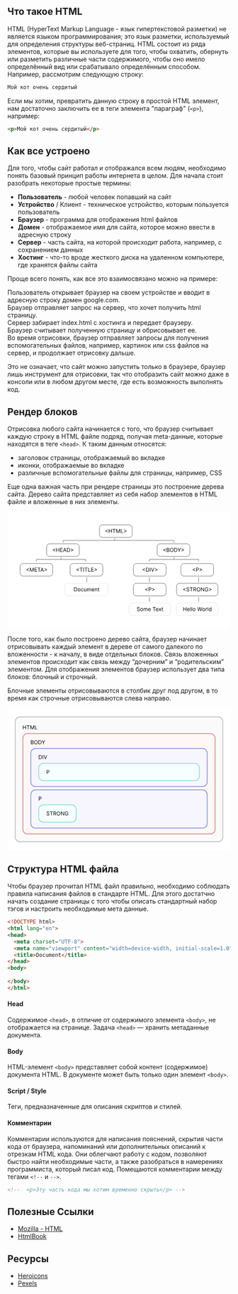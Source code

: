 ## Что такое HTML
HTML (HyperText Markup Language - язык гипертекстовой разметки) не является языком программирования;
это язык разметки, используемый для определения структуры веб-страниц. HTML состоит из ряда элементов,
которые вы используете для того, чтобы охватить, обернуть или разметить различные части содержимого, чтобы оно имело
определённый вид или срабатывало определённым способом. Например, рассмотрим следующую строку:

```html
Мой кот очень сердитый
```

Если мы хотим, превратить данную строку в простой HTML элемент, нам достаточно заключить ее в теги элемента
"параграф"  (`<p>`), например:

```html
<p>Мой кот очень сердитый</p>
```

## Как все устроено
Для того, чтобы сайт работал и отображался всем людям, необходимо понять базовый принцип работы интернета в целом.
Для начала стоит разобрать некоторые простые термины:

- **Пользователь** - любой человек попавший на сайт
- **Устройство** / Клиент - техническое устройство, которым пользуется пользователь
- **Браузер** - программа для отображения html файлов
- **Домен** - отображаемое имя для сайта, которое можно ввести в адресную строку
- **Сервер** - часть сайта, на которой происходит работа, например, с сохранением данных
- **Хостинг** - что-то вроде жесткого диска на удаленном компьютере, где хранятся файлы сайта

Проще всего понять, как все это взаимосвязано можно на примере:

Пользователь открывает браузер на своем устройстве и вводит в адресную строку домен google.com.
<br> Браузер отправляет запрос на сервер, что хочет получить html страницу.
<br> Сервер забирает index.html c хостинга и передает браузеру.
<br> Браузер считывает полученную страницу и обрисовывает ее.
<br> Во время отрисовки, браузер отправляет запросы для получения вспомогательных файлов, например, картинок или css файлов на сервер, и продолжает отрисовку дальше.

Это не означает, что сайт можно запустить только в браузере, браузер лишь инструмент для отрисовки,
так что отобразить сайт можно даже в консоли или в любом другом месте, где есть возможность выполнять код.

## Рендер блоков
Отрисовка любого сайта начинается с того, что браузер считывает каждую строку в HTML файле подряд, получая meta-данные,
которые находятся в теге `<head>`. К таким данным относятся:
- заголовок страницы, отображаемый во вкладке
- иконки, отображаемые во вкладке
- различные вспомогательные файлы для страницы, например, CSS

Еще одна важная часть при рендере страницы это построение дерева сайта. Дерево сайта представляет из себя набор
элементов в HTML файле и вложенные в них элементы.

<svg viewBox="0 0 874 457" fill="none" xmlns="http://www.w3.org/2000/svg">
  <rect width="874" height="457" fill="white"/>
  <path d="M383.518 76.1989V75.0057L393.123 70.1136V72.0227L385.756 75.5724L385.815 75.4531V75.7514L385.756 75.6321L393.123 79.1818V81.0909L383.518 76.1989ZM397.093 83V67.7273H398.942V74.5284H407.085V67.7273H408.935V83H407.085V76.169H398.942V83H397.093ZM411.802 69.3679V67.7273H423.257V69.3679H418.454V83H416.605V69.3679H411.802ZM426.111 67.7273H428.319L433.509 80.4048H433.688L438.878 67.7273H441.086V83H439.355V71.3963H439.206L434.434 83H432.763L427.99 71.3963H427.841V83H426.111V67.7273ZM444.794 83V67.7273H446.643V81.3594H453.743V83H444.794ZM466.48 76.1989L456.875 81.0909V79.1818L464.243 75.6321L464.183 75.7514V75.4531L464.243 75.5724L456.875 72.0227V70.1136L466.48 75.0057V76.1989Z" fill="black"/>
  <rect x="360.5" y="51.5" width="128" height="49" rx="11.5" stroke="black"/>
  <path d="M177.585 150.199V149.006L187.19 144.114V146.023L179.822 149.572L179.882 149.453V149.751L179.822 149.632L187.19 153.182V155.091L177.585 150.199ZM191.159 157V141.727H193.008V148.528H201.152V141.727H203.001V157H201.152V150.169H193.008V157H191.159ZM206.704 157V141.727H215.921V143.368H208.553V148.528H215.444V150.169H208.553V155.359H216.041V157H206.704ZM219.881 157H217.942L223.55 141.727H225.459L231.067 157H229.128L224.564 144.143H224.445L219.881 157ZM220.597 151.034H228.412V152.675H220.597V151.034ZM238.159 157H233.446V141.727H238.368C239.85 141.727 241.117 142.033 242.171 142.645C243.225 143.251 244.033 144.124 244.595 145.262C245.157 146.396 245.438 147.753 245.438 149.334C245.438 150.925 245.154 152.294 244.587 153.443C244.021 154.586 243.195 155.466 242.112 156.083C241.028 156.694 239.71 157 238.159 157ZM235.296 155.359H238.04C239.303 155.359 240.349 155.116 241.179 154.629C242.01 154.141 242.629 153.448 243.036 152.548C243.444 151.648 243.648 150.577 243.648 149.334C243.648 148.101 243.446 147.039 243.044 146.15C242.641 145.255 242.04 144.569 241.239 144.091C240.439 143.609 239.442 143.368 238.249 143.368H235.296V155.359ZM258.413 150.199L248.808 155.091V153.182L256.176 149.632L256.117 149.751V149.453L256.176 149.572L248.808 146.023V144.114L258.413 149.006V150.199Z" fill="black"/>
  <rect x="153.5" y="125.5" width="128" height="49" rx="11.5" stroke="black"/>
  <path d="M610.277 150.199V149.006L619.882 144.114V146.023L612.514 149.572L612.574 149.453V149.751L612.514 149.632L619.882 153.182V155.091L610.277 150.199ZM623.851 157V141.727H629.191C630.255 141.727 631.132 141.911 631.823 142.279C632.514 142.642 633.029 143.132 633.367 143.748C633.705 144.36 633.874 145.038 633.874 145.784C633.874 146.44 633.757 146.982 633.524 147.41C633.295 147.837 632.992 148.175 632.614 148.424C632.241 148.673 631.836 148.857 631.398 148.976V149.125C631.866 149.155 632.335 149.319 632.808 149.617C633.28 149.915 633.675 150.343 633.993 150.9C634.312 151.457 634.471 152.138 634.471 152.943C634.471 153.709 634.297 154.397 633.949 155.009C633.601 155.62 633.051 156.105 632.301 156.463C631.55 156.821 630.573 157 629.37 157H623.851ZM625.701 155.359H629.37C630.578 155.359 631.436 155.126 631.943 154.658C632.455 154.186 632.711 153.614 632.711 152.943C632.711 152.426 632.579 151.949 632.316 151.511C632.052 151.069 631.677 150.716 631.189 150.452C630.702 150.184 630.126 150.05 629.459 150.05H625.701V155.359ZM625.701 148.439H629.131C629.688 148.439 630.19 148.33 630.638 148.111C631.09 147.892 631.448 147.584 631.711 147.186C631.98 146.788 632.114 146.321 632.114 145.784C632.114 145.113 631.881 144.544 631.413 144.076C630.946 143.604 630.205 143.368 629.191 143.368H625.701V148.439ZM650.396 149.364C650.396 150.974 650.105 152.366 649.523 153.54C648.942 154.713 648.144 155.618 647.13 156.254C646.115 156.891 644.957 157.209 643.654 157.209C642.352 157.209 641.194 156.891 640.179 156.254C639.165 155.618 638.367 154.713 637.786 153.54C637.204 152.366 636.913 150.974 636.913 149.364C636.913 147.753 637.204 146.361 637.786 145.188C638.367 144.014 639.165 143.109 640.179 142.473C641.194 141.837 642.352 141.518 643.654 141.518C644.957 141.518 646.115 141.837 647.13 142.473C648.144 143.109 648.942 144.014 649.523 145.188C650.105 146.361 650.396 147.753 650.396 149.364ZM648.606 149.364C648.606 148.041 648.385 146.925 647.942 146.015C647.505 145.105 646.911 144.417 646.16 143.95C645.414 143.482 644.579 143.249 643.654 143.249C642.73 143.249 641.892 143.482 641.141 143.95C640.396 144.417 639.801 145.105 639.359 146.015C638.922 146.925 638.703 148.041 638.703 149.364C638.703 150.686 638.922 151.802 639.359 152.712C639.801 153.622 640.396 154.31 641.141 154.778C641.892 155.245 642.73 155.479 643.654 155.479C644.579 155.479 645.414 155.245 646.16 154.778C646.911 154.31 647.505 153.622 647.942 152.712C648.385 151.802 648.606 150.686 648.606 149.364ZM658.219 157H653.506V141.727H658.428C659.909 141.727 661.177 142.033 662.231 142.645C663.285 143.251 664.093 144.124 664.654 145.262C665.216 146.396 665.497 147.753 665.497 149.334C665.497 150.925 665.214 152.294 664.647 153.443C664.08 154.586 663.255 155.466 662.171 156.083C661.087 156.694 659.77 157 658.219 157ZM655.355 155.359H658.099C659.362 155.359 660.409 155.116 661.239 154.629C662.069 154.141 662.688 153.448 663.096 152.548C663.504 151.648 663.707 150.577 663.707 149.334C663.707 148.101 663.506 147.039 663.103 146.15C662.701 145.255 662.099 144.569 661.299 144.091C660.498 143.609 659.501 143.368 658.308 143.368H655.355V155.359ZM666.569 141.727H668.687L672.923 148.857H673.102L677.338 141.727H679.456L673.937 150.706V157H672.088V150.706L666.569 141.727ZM691.721 150.199L682.116 155.091V153.182L689.484 149.632L689.424 149.751V149.453L689.484 149.572L682.116 146.023V144.114L691.721 149.006V150.199Z" fill="black"/>
  <rect x="586.5" y="125.5" width="128" height="49" rx="11.5" stroke="black"/>
  <path d="M529.354 227.199V226.006L538.959 221.114V223.023L531.591 226.572L531.651 226.453V226.751L531.591 226.632L538.959 230.182V232.091L529.354 227.199ZM547.641 234H542.928V218.727H547.85C549.331 218.727 550.599 219.033 551.653 219.645C552.707 220.251 553.515 221.124 554.077 222.262C554.639 223.396 554.92 224.753 554.92 226.334C554.92 227.925 554.636 229.294 554.069 230.443C553.503 231.586 552.677 232.466 551.594 233.083C550.51 233.694 549.192 234 547.641 234ZM544.777 232.359H547.522C548.785 232.359 549.831 232.116 550.661 231.629C551.492 231.141 552.111 230.448 552.518 229.548C552.926 228.648 553.13 227.577 553.13 226.334C553.13 225.101 552.928 224.039 552.526 223.15C552.123 222.255 551.521 221.569 550.721 221.091C549.921 220.609 548.924 220.368 547.731 220.368H544.777V232.359ZM559.871 218.727V234H558.022V218.727H559.871ZM564.206 218.727L568.74 231.584H568.919L573.453 218.727H575.392L569.784 234H567.875L562.267 218.727H564.206ZM587.644 227.199L578.039 232.091V230.182L585.407 226.632L585.348 226.751V226.453L585.407 226.572L578.039 223.023V221.114L587.644 226.006V227.199Z" fill="black"/>
  <rect x="493.5" y="202.5" width="128" height="49" rx="11.5" stroke="black"/>
  <path d="M725.61 227.199V226.006L735.215 221.114V223.023L727.847 226.572L727.907 226.453V226.751L727.847 226.632L735.215 230.182V232.091L725.61 227.199ZM739.184 234V218.727H744.345C745.543 218.727 746.522 218.944 747.283 219.376C748.049 219.804 748.616 220.383 748.983 221.114C749.351 221.844 749.535 222.66 749.535 223.56C749.535 224.46 749.351 225.277 748.983 226.013C748.62 226.749 748.059 227.336 747.298 227.773C746.537 228.206 745.563 228.422 744.375 228.422H740.676V226.781H744.315C745.135 226.781 745.794 226.64 746.291 226.356C746.788 226.073 747.149 225.69 747.373 225.208C747.601 224.721 747.716 224.171 747.716 223.56C747.716 222.948 747.601 222.401 747.373 221.919C747.149 221.437 746.786 221.059 746.284 220.786C745.782 220.507 745.116 220.368 744.285 220.368H741.034V234H739.184ZM762.388 227.199L752.783 232.091V230.182L760.151 226.632L760.091 226.751V226.453L760.151 226.572L752.783 223.023V221.114L762.388 226.006V227.199Z" fill="black"/>
  <rect x="679.5" y="202.5" width="128" height="49" rx="11.5" stroke="black"/>
  <path d="M688.419 304.199V303.006L698.024 298.114V300.023L690.656 303.572L690.716 303.453V303.751L690.656 303.632L698.024 307.182V309.091L688.419 304.199ZM710.346 299.545C710.256 298.79 709.893 298.203 709.257 297.786C708.621 297.368 707.84 297.159 706.915 297.159C706.239 297.159 705.648 297.268 705.14 297.487C704.638 297.706 704.246 298.007 703.962 298.39C703.684 298.772 703.545 299.207 703.545 299.695C703.545 300.102 703.642 300.453 703.835 300.746C704.034 301.034 704.288 301.276 704.596 301.469C704.904 301.658 705.227 301.815 705.566 301.939C705.904 302.059 706.214 302.156 706.498 302.23L708.049 302.648C708.447 302.752 708.889 302.896 709.376 303.08C709.868 303.264 710.338 303.515 710.786 303.833C711.238 304.147 711.611 304.549 711.904 305.042C712.198 305.534 712.344 306.138 712.344 306.854C712.344 307.679 712.128 308.425 711.696 309.091C711.268 309.757 710.642 310.287 709.816 310.679C708.996 311.072 707.999 311.268 706.826 311.268C705.732 311.268 704.785 311.092 703.985 310.739C703.189 310.386 702.563 309.894 702.105 309.262C701.653 308.631 701.397 307.898 701.337 307.062H703.246C703.296 307.639 703.49 308.116 703.828 308.494C704.171 308.867 704.604 309.146 705.126 309.33C705.653 309.509 706.219 309.598 706.826 309.598C707.532 309.598 708.166 309.484 708.727 309.255C709.289 309.021 709.734 308.698 710.062 308.286C710.39 307.868 710.555 307.381 710.555 306.824C710.555 306.317 710.413 305.904 710.129 305.586C709.846 305.268 709.473 305.009 709.011 304.81C708.549 304.612 708.049 304.437 707.512 304.288L705.633 303.751C704.439 303.408 703.495 302.919 702.799 302.282C702.103 301.646 701.755 300.813 701.755 299.784C701.755 298.929 701.986 298.183 702.448 297.547C702.916 296.906 703.542 296.408 704.328 296.055C705.118 295.697 706.001 295.518 706.975 295.518C707.959 295.518 708.834 295.695 709.6 296.048C710.366 296.396 710.972 296.873 711.42 297.48C711.872 298.086 712.111 298.775 712.136 299.545H710.346ZM714.55 297.368V295.727H726.004V297.368H721.202V311H719.352V297.368H714.55ZM728.859 311V295.727H734.019C735.212 295.727 736.192 295.931 736.957 296.339C737.723 296.741 738.29 297.296 738.658 298.002C739.026 298.708 739.21 299.511 739.21 300.411C739.21 301.31 739.026 302.108 738.658 302.804C738.29 303.5 737.726 304.047 736.965 304.445C736.204 304.838 735.232 305.034 734.049 305.034H729.873V303.364H733.989C734.805 303.364 735.461 303.244 735.958 303.006C736.46 302.767 736.823 302.429 737.047 301.991C737.276 301.549 737.39 301.022 737.39 300.411C737.39 299.799 737.276 299.265 737.047 298.807C736.818 298.35 736.453 297.997 735.951 297.748C735.449 297.495 734.785 297.368 733.96 297.368H730.708V311H728.859ZM736.048 304.139L739.806 311H737.658L733.96 304.139H736.048ZM755.178 303.364C755.178 304.974 754.887 306.366 754.305 307.54C753.724 308.713 752.926 309.618 751.911 310.254C750.897 310.891 749.739 311.209 748.436 311.209C747.134 311.209 745.975 310.891 744.961 310.254C743.947 309.618 743.149 308.713 742.567 307.54C741.986 306.366 741.695 304.974 741.695 303.364C741.695 301.753 741.986 300.361 742.567 299.188C743.149 298.014 743.947 297.109 744.961 296.473C745.975 295.837 747.134 295.518 748.436 295.518C749.739 295.518 750.897 295.837 751.911 296.473C752.926 297.109 753.724 298.014 754.305 299.188C754.887 300.361 755.178 301.753 755.178 303.364ZM753.388 303.364C753.388 302.041 753.167 300.925 752.724 300.015C752.287 299.105 751.693 298.417 750.942 297.95C750.196 297.482 749.361 297.249 748.436 297.249C747.511 297.249 746.674 297.482 745.923 297.95C745.177 298.417 744.583 299.105 744.141 300.015C743.703 300.925 743.485 302.041 743.485 303.364C743.485 304.686 743.703 305.802 744.141 306.712C744.583 307.622 745.177 308.31 745.923 308.778C746.674 309.245 747.511 309.479 748.436 309.479C749.361 309.479 750.196 309.245 750.942 308.778C751.693 308.31 752.287 307.622 752.724 306.712C753.167 305.802 753.388 304.686 753.388 303.364ZM770.398 295.727V311H768.608L760.286 299.009H760.137V311H758.287V295.727H760.077L768.429 307.749H768.579V295.727H770.398ZM784.539 300.5C784.375 299.998 784.159 299.548 783.89 299.15C783.627 298.748 783.311 298.404 782.943 298.121C782.58 297.838 782.168 297.621 781.705 297.472C781.243 297.323 780.736 297.249 780.184 297.249C779.279 297.249 778.457 297.482 777.716 297.95C776.975 298.417 776.386 299.105 775.948 300.015C775.511 300.925 775.292 302.041 775.292 303.364C775.292 304.686 775.513 305.802 775.956 306.712C776.398 307.622 776.997 308.31 777.753 308.778C778.509 309.245 779.359 309.479 780.303 309.479C781.178 309.479 781.949 309.292 782.615 308.919C783.286 308.542 783.808 308.01 784.181 307.324C784.559 306.632 784.748 305.82 784.748 304.885L785.315 305.004H780.721V303.364H786.538V305.004C786.538 306.262 786.269 307.356 785.732 308.286C785.201 309.215 784.465 309.936 783.525 310.448C782.59 310.955 781.517 311.209 780.303 311.209C778.951 311.209 777.763 310.891 776.739 310.254C775.72 309.618 774.924 308.713 774.352 307.54C773.786 306.366 773.502 304.974 773.502 303.364C773.502 302.156 773.664 301.069 773.987 300.105C774.315 299.135 774.778 298.31 775.374 297.629C775.971 296.948 776.677 296.426 777.492 296.063C778.307 295.7 779.205 295.518 780.184 295.518C780.99 295.518 781.74 295.64 782.436 295.884C783.137 296.123 783.761 296.463 784.308 296.906C784.86 297.343 785.32 297.868 785.688 298.479C786.056 299.086 786.309 299.759 786.448 300.5H784.539ZM799.579 304.199L789.974 309.091V307.182L797.342 303.632L797.282 303.751V303.453L797.342 303.572L789.974 300.023V298.114L799.579 303.006V304.199Z" fill="black"/>
  <rect x="662.5" y="279.5" width="162" height="49" rx="11.5" stroke="black"/>
  <path d="M689.145 388V372.727H690.995V379.528H699.138V372.727H700.988V388H699.138V381.169H690.995V388H689.145ZM709.254 388.239C708.15 388.239 707.198 387.995 706.398 387.508C705.603 387.016 704.989 386.33 704.556 385.45C704.128 384.565 703.915 383.536 703.915 382.362C703.915 381.189 704.128 380.155 704.556 379.26C704.989 378.36 705.59 377.659 706.361 377.157C707.136 376.65 708.041 376.396 709.075 376.396C709.672 376.396 710.261 376.496 710.843 376.695C711.424 376.893 711.954 377.217 712.431 377.664C712.908 378.107 713.289 378.693 713.572 379.424C713.855 380.155 713.997 381.055 713.997 382.124V382.869H705.168V381.348H712.207C712.207 380.702 712.078 380.125 711.82 379.618C711.566 379.111 711.203 378.711 710.731 378.417C710.263 378.124 709.712 377.977 709.075 377.977C708.374 377.977 707.768 378.151 707.256 378.499C706.748 378.842 706.358 379.29 706.085 379.842C705.811 380.393 705.675 380.985 705.675 381.616V382.631C705.675 383.496 705.824 384.229 706.122 384.831C706.425 385.427 706.845 385.882 707.382 386.195C707.919 386.504 708.543 386.658 709.254 386.658C709.717 386.658 710.134 386.593 710.507 386.464C710.885 386.33 711.21 386.131 711.484 385.867C711.757 385.599 711.969 385.266 712.118 384.868L713.818 385.345C713.639 385.922 713.338 386.429 712.916 386.866C712.493 387.299 711.971 387.637 711.35 387.881C710.728 388.119 710.03 388.239 709.254 388.239ZM718.434 372.727V388H716.674V372.727H718.434ZM723.418 372.727V388H721.658V372.727H723.418ZM731.294 388.239C730.26 388.239 729.353 387.993 728.573 387.5C727.797 387.008 727.19 386.32 726.753 385.435C726.32 384.55 726.104 383.516 726.104 382.332C726.104 381.139 726.32 380.098 726.753 379.208C727.19 378.318 727.797 377.627 728.573 377.135C729.353 376.642 730.26 376.396 731.294 376.396C732.329 376.396 733.233 376.642 734.009 377.135C734.79 377.627 735.396 378.318 735.829 379.208C736.266 380.098 736.485 381.139 736.485 382.332C736.485 383.516 736.266 384.55 735.829 385.435C735.396 386.32 734.79 387.008 734.009 387.5C733.233 387.993 732.329 388.239 731.294 388.239ZM731.294 386.658C732.08 386.658 732.726 386.456 733.233 386.054C733.741 385.651 734.116 385.121 734.359 384.465C734.603 383.809 734.725 383.098 734.725 382.332C734.725 381.567 734.603 380.853 734.359 380.192C734.116 379.531 733.741 378.996 733.233 378.589C732.726 378.181 732.08 377.977 731.294 377.977C730.509 377.977 729.863 378.181 729.356 378.589C728.848 378.996 728.473 379.531 728.229 380.192C727.986 380.853 727.864 381.567 727.864 382.332C727.864 383.098 727.986 383.809 728.229 384.465C728.473 385.121 728.848 385.651 729.356 386.054C729.863 386.456 730.509 386.658 731.294 386.658ZM748.09 388L743.914 372.727H745.794L748.985 385.166H749.134L752.386 372.727H754.474L757.725 385.166H757.874L761.066 372.727H762.945L758.769 388H756.86L753.49 375.83H753.37L749.999 388H748.09ZM768.598 388.239C767.564 388.239 766.657 387.993 765.876 387.5C765.101 387.008 764.494 386.32 764.057 385.435C763.624 384.55 763.408 383.516 763.408 382.332C763.408 381.139 763.624 380.098 764.057 379.208C764.494 378.318 765.101 377.627 765.876 377.135C766.657 376.642 767.564 376.396 768.598 376.396C769.632 376.396 770.537 376.642 771.313 377.135C772.093 377.627 772.7 378.318 773.132 379.208C773.57 380.098 773.789 381.139 773.789 382.332C773.789 383.516 773.57 384.55 773.132 385.435C772.7 386.32 772.093 387.008 771.313 387.5C770.537 387.993 769.632 388.239 768.598 388.239ZM768.598 386.658C769.384 386.658 770.03 386.456 770.537 386.054C771.044 385.651 771.42 385.121 771.663 384.465C771.907 383.809 772.029 383.098 772.029 382.332C772.029 381.567 771.907 380.853 771.663 380.192C771.42 379.531 771.044 378.996 770.537 378.589C770.03 378.181 769.384 377.977 768.598 377.977C767.813 377.977 767.166 378.181 766.659 378.589C766.152 378.996 765.777 379.531 765.533 380.192C765.29 380.853 765.168 381.567 765.168 382.332C765.168 383.098 765.29 383.809 765.533 384.465C765.777 385.121 766.152 385.651 766.659 386.054C767.166 386.456 767.813 386.658 768.598 386.658ZM776.475 388V376.545H778.175V378.276H778.295C778.503 377.709 778.881 377.249 779.428 376.896C779.975 376.543 780.592 376.366 781.278 376.366C781.407 376.366 781.568 376.369 781.762 376.374C781.956 376.379 782.103 376.386 782.202 376.396V378.186C782.143 378.171 782.006 378.149 781.792 378.119C781.583 378.084 781.362 378.067 781.128 378.067C780.572 378.067 780.074 378.184 779.637 378.417C779.204 378.646 778.861 378.964 778.608 379.372C778.359 379.775 778.235 380.234 778.235 380.751V388H776.475ZM786.048 372.727V388H784.289V372.727H786.048ZM793.597 388.239C792.643 388.239 791.8 387.998 791.069 387.515C790.338 387.028 789.767 386.342 789.354 385.457C788.941 384.567 788.735 383.516 788.735 382.303C788.735 381.099 788.941 380.055 789.354 379.17C789.767 378.286 790.341 377.602 791.077 377.12C791.812 376.637 792.663 376.396 793.627 376.396C794.373 376.396 794.962 376.521 795.394 376.769C795.832 377.013 796.165 377.291 796.394 377.604C796.627 377.913 796.809 378.166 796.938 378.365H797.087V372.727H798.847V388H797.147V386.24H796.938C796.809 386.449 796.625 386.712 796.386 387.031C796.148 387.344 795.807 387.625 795.365 387.873C794.922 388.117 794.333 388.239 793.597 388.239ZM793.836 386.658C794.542 386.658 795.138 386.474 795.626 386.106C796.113 385.733 796.483 385.218 796.737 384.562C796.99 383.901 797.117 383.138 797.117 382.273C797.117 381.418 796.993 380.669 796.744 380.028C796.496 379.382 796.128 378.88 795.641 378.522C795.153 378.159 794.552 377.977 793.836 377.977C793.09 377.977 792.469 378.169 791.972 378.551C791.479 378.929 791.109 379.444 790.86 380.095C790.617 380.741 790.495 381.467 790.495 382.273C790.495 383.088 790.619 383.829 790.868 384.495C791.121 385.156 791.494 385.683 791.986 386.076C792.484 386.464 793.1 386.658 793.836 386.658Z" fill="black"/>
  <rect x="662.5" y="356.5" width="162" height="49" rx="11.5" stroke="#D4D4D4"/>
  <path d="M516.202 376.545C516.112 375.79 515.749 375.203 515.113 374.786C514.477 374.368 513.696 374.159 512.771 374.159C512.095 374.159 511.504 374.268 510.996 374.487C510.494 374.706 510.102 375.007 509.818 375.39C509.54 375.772 509.401 376.207 509.401 376.695C509.401 377.102 509.498 377.453 509.691 377.746C509.89 378.034 510.144 378.276 510.452 378.469C510.76 378.658 511.083 378.815 511.422 378.939C511.76 379.059 512.07 379.156 512.354 379.23L513.905 379.648C514.303 379.752 514.745 379.896 515.232 380.08C515.724 380.264 516.194 380.515 516.642 380.833C517.094 381.147 517.467 381.549 517.76 382.042C518.054 382.534 518.2 383.138 518.2 383.854C518.2 384.679 517.984 385.425 517.551 386.091C517.124 386.757 516.498 387.287 515.672 387.679C514.852 388.072 513.855 388.268 512.682 388.268C511.588 388.268 510.641 388.092 509.841 387.739C509.045 387.386 508.419 386.894 507.961 386.262C507.509 385.631 507.253 384.898 507.193 384.062H509.102C509.152 384.639 509.346 385.116 509.684 385.494C510.027 385.867 510.46 386.146 510.982 386.33C511.509 386.509 512.075 386.598 512.682 386.598C513.388 386.598 514.022 386.484 514.583 386.255C515.145 386.021 515.59 385.698 515.918 385.286C516.246 384.868 516.411 384.381 516.411 383.824C516.411 383.317 516.269 382.904 515.985 382.586C515.702 382.268 515.329 382.009 514.867 381.81C514.404 381.612 513.905 381.437 513.368 381.288L511.489 380.751C510.295 380.408 509.351 379.919 508.655 379.282C507.959 378.646 507.611 377.813 507.611 376.784C507.611 375.929 507.842 375.183 508.304 374.547C508.772 373.906 509.398 373.408 510.184 373.055C510.974 372.697 511.857 372.518 512.831 372.518C513.815 372.518 514.69 372.695 515.456 373.048C516.222 373.396 516.828 373.873 517.276 374.48C517.728 375.086 517.967 375.775 517.991 376.545H516.202ZM525.656 388.239C524.622 388.239 523.714 387.993 522.934 387.5C522.158 387.008 521.552 386.32 521.114 385.435C520.682 384.55 520.465 383.516 520.465 382.332C520.465 381.139 520.682 380.098 521.114 379.208C521.552 378.318 522.158 377.627 522.934 377.135C523.714 376.642 524.622 376.396 525.656 376.396C526.69 376.396 527.595 376.642 528.37 377.135C529.151 377.627 529.757 378.318 530.19 379.208C530.627 380.098 530.846 381.139 530.846 382.332C530.846 383.516 530.627 384.55 530.19 385.435C529.757 386.32 529.151 387.008 528.37 387.5C527.595 387.993 526.69 388.239 525.656 388.239ZM525.656 386.658C526.441 386.658 527.088 386.456 527.595 386.054C528.102 385.651 528.477 385.121 528.721 384.465C528.964 383.809 529.086 383.098 529.086 382.332C529.086 381.567 528.964 380.853 528.721 380.192C528.477 379.531 528.102 378.996 527.595 378.589C527.088 378.181 526.441 377.977 525.656 377.977C524.87 377.977 524.224 378.181 523.717 378.589C523.21 378.996 522.834 379.531 522.591 380.192C522.347 380.853 522.225 381.567 522.225 382.332C522.225 383.098 522.347 383.809 522.591 384.465C522.834 385.121 523.21 385.651 523.717 386.054C524.224 386.456 524.87 386.658 525.656 386.658ZM533.533 388V376.545H535.233V378.335H535.382C535.621 377.724 536.006 377.249 536.538 376.911C537.07 376.568 537.709 376.396 538.455 376.396C539.21 376.396 539.839 376.568 540.341 376.911C540.848 377.249 541.244 377.724 541.527 378.335H541.646C541.94 377.744 542.38 377.274 542.966 376.926C543.553 376.573 544.256 376.396 545.077 376.396C546.101 376.396 546.939 376.717 547.59 377.358C548.241 377.995 548.567 378.987 548.567 380.334V388H546.807V380.334C546.807 379.489 546.576 378.885 546.113 378.522C545.651 378.159 545.107 377.977 544.48 377.977C543.675 377.977 543.051 378.221 542.608 378.708C542.166 379.19 541.945 379.802 541.945 380.543V388H540.155V380.155C540.155 379.504 539.944 378.979 539.521 378.581C539.098 378.179 538.554 377.977 537.888 377.977C537.43 377.977 537.003 378.099 536.605 378.343C536.212 378.586 535.894 378.924 535.651 379.357C535.412 379.784 535.293 380.279 535.293 380.841V388H533.533ZM556.587 388.239C555.483 388.239 554.531 387.995 553.731 387.508C552.936 387.016 552.322 386.33 551.889 385.45C551.461 384.565 551.248 383.536 551.248 382.362C551.248 381.189 551.461 380.155 551.889 379.26C552.322 378.36 552.923 377.659 553.694 377.157C554.469 376.65 555.374 376.396 556.408 376.396C557.005 376.396 557.594 376.496 558.176 376.695C558.757 376.893 559.287 377.217 559.764 377.664C560.241 378.107 560.622 378.693 560.905 379.424C561.188 380.155 561.33 381.055 561.33 382.124V382.869H552.501V381.348H559.54C559.54 380.702 559.411 380.125 559.153 379.618C558.899 379.111 558.536 378.711 558.064 378.417C557.596 378.124 557.045 377.977 556.408 377.977C555.707 377.977 555.101 378.151 554.589 378.499C554.081 378.842 553.691 379.29 553.418 379.842C553.144 380.393 553.008 380.985 553.008 381.616V382.631C553.008 383.496 553.157 384.229 553.455 384.831C553.758 385.427 554.178 385.882 554.715 386.195C555.252 386.504 555.876 386.658 556.587 386.658C557.05 386.658 557.467 386.593 557.84 386.464C558.218 386.33 558.544 386.131 558.817 385.867C559.09 385.599 559.302 385.266 559.451 384.868L561.151 385.345C560.972 385.922 560.671 386.429 560.249 386.866C559.826 387.299 559.304 387.637 558.683 387.881C558.061 388.119 557.363 388.239 556.587 388.239ZM569.317 374.368V372.727H580.771V374.368H575.969V388H574.119V374.368H569.317ZM586.529 388.239C585.425 388.239 584.473 387.995 583.672 387.508C582.877 387.016 582.263 386.33 581.83 385.45C581.403 384.565 581.189 383.536 581.189 382.362C581.189 381.189 581.403 380.155 581.83 379.26C582.263 378.36 582.865 377.659 583.635 377.157C584.411 376.65 585.316 376.396 586.35 376.396C586.946 376.396 587.535 376.496 588.117 376.695C588.699 376.893 589.228 377.217 589.705 377.664C590.183 378.107 590.563 378.693 590.846 379.424C591.13 380.155 591.271 381.055 591.271 382.124V382.869H582.442V381.348H589.482C589.482 380.702 589.352 380.125 589.094 379.618C588.84 379.111 588.477 378.711 588.005 378.417C587.538 378.124 586.986 377.977 586.35 377.977C585.649 377.977 585.042 378.151 584.53 378.499C584.023 378.842 583.633 379.29 583.359 379.842C583.086 380.393 582.949 380.985 582.949 381.616V382.631C582.949 383.496 583.098 384.229 583.396 384.831C583.7 385.427 584.12 385.882 584.657 386.195C585.194 386.504 585.818 386.658 586.529 386.658C586.991 386.658 587.409 386.593 587.781 386.464C588.159 386.33 588.485 386.131 588.758 385.867C589.032 385.599 589.243 385.266 589.392 384.868L591.093 385.345C590.914 385.922 590.613 386.429 590.19 386.866C589.768 387.299 589.246 387.637 588.624 387.881C588.003 388.119 587.304 388.239 586.529 388.239ZM594.954 376.545L597.698 381.229L600.442 376.545H602.471L598.772 382.273L602.471 388H600.442L597.698 383.555L594.954 388H592.925L596.564 382.273L592.925 376.545H594.954ZM609.963 376.545V378.037H604.027V376.545H609.963ZM605.757 373.801H607.517V384.719C607.517 385.216 607.589 385.589 607.734 385.837C607.883 386.081 608.072 386.245 608.3 386.33C608.534 386.409 608.78 386.449 609.039 386.449C609.233 386.449 609.392 386.439 609.516 386.419C609.64 386.394 609.74 386.374 609.814 386.359L610.172 387.94C610.053 387.985 609.886 388.03 609.673 388.075C609.459 388.124 609.188 388.149 608.86 388.149C608.363 388.149 607.875 388.042 607.398 387.828C606.926 387.615 606.533 387.289 606.22 386.852C605.912 386.414 605.757 385.862 605.757 385.196V373.801Z" fill="black"/>
  <rect x="476.5" y="356.5" width="162" height="49" rx="11.5" stroke="#D4D4D4"/>
  <path d="M539.61 304.199V303.006L549.215 298.114V300.023L541.847 303.572L541.907 303.453V303.751L541.847 303.632L549.215 307.182V309.091L539.61 304.199ZM553.184 311V295.727H558.345C559.543 295.727 560.522 295.944 561.283 296.376C562.049 296.804 562.616 297.383 562.983 298.114C563.351 298.844 563.535 299.66 563.535 300.56C563.535 301.46 563.351 302.277 562.983 303.013C562.62 303.749 562.059 304.336 561.298 304.773C560.537 305.206 559.563 305.422 558.375 305.422H554.676V303.781H558.315C559.135 303.781 559.794 303.64 560.291 303.356C560.788 303.073 561.149 302.69 561.373 302.208C561.601 301.721 561.716 301.171 561.716 300.56C561.716 299.948 561.601 299.401 561.373 298.919C561.149 298.437 560.786 298.059 560.284 297.786C559.782 297.507 559.116 297.368 558.285 297.368H555.034V311H553.184ZM576.388 304.199L566.783 309.091V307.182L574.151 303.632L574.091 303.751V303.453L574.151 303.572L566.783 300.023V298.114L576.388 303.006V304.199Z" fill="black"/>
  <rect x="493.5" y="279.5" width="128" height="49" rx="11.5" stroke="black"/>
  <path d="M74.218 227.199V226.006L83.8231 221.114V223.023L76.4552 226.572L76.5149 226.453V226.751L76.4552 226.632L83.8231 230.182V232.091L74.218 227.199ZM87.7923 218.727H89.9997L95.19 231.405H95.369L100.559 218.727H102.767V234H101.037V222.396H100.887L96.1147 234H94.4443L89.6716 222.396H89.5224V234H87.7923V218.727ZM106.475 234V218.727H115.692V220.368H108.324V225.528H115.215V227.169H108.324V232.359H115.812V234H106.475ZM118.19 220.368V218.727H129.645V220.368H124.842V234H122.993V220.368H118.19ZM131.342 234H129.403L135.011 218.727H136.92L142.528 234H140.589L136.025 221.143H135.905L131.342 234ZM132.057 228.034H139.873V229.675H132.057V228.034ZM154.78 227.199L145.175 232.091V230.182L152.543 226.632L152.483 226.751V226.453L152.543 226.572L145.175 223.023V221.114L154.78 226.006V227.199Z" fill="black"/>
  <rect x="49.5" y="202.5" width="128" height="49" rx="11.5" stroke="black"/>
  <path d="M270.341 227.199V226.006L279.946 221.114V223.023L272.578 226.572L272.638 226.453V226.751L272.578 226.632L279.946 230.182V232.091L270.341 227.199ZM283.08 220.368V218.727H294.535V220.368H289.732V234H287.883V220.368H283.08ZM299.238 218.727V234H297.389V218.727H299.238ZM302.111 220.368V218.727H313.566V220.368H308.763V234H306.914V220.368H302.111ZM316.42 234V218.727H318.27V232.359H325.369V234H316.42ZM328.233 234V218.727H337.45V220.368H330.082V225.528H336.973V227.169H330.082V232.359H337.569V234H328.233ZM350.657 227.199L341.052 232.091V230.182L348.42 226.632L348.36 226.751V226.453L348.42 226.572L341.052 223.023V221.114L350.657 226.006V227.199Z" fill="black"/>
  <rect x="245.5" y="202.5" width="128" height="49" rx="11.5" stroke="black"/>
  <path d="M265.59 311H260.877V295.727H265.799C267.281 295.727 268.548 296.033 269.602 296.645C270.656 297.251 271.464 298.124 272.026 299.262C272.588 300.396 272.869 301.753 272.869 303.334C272.869 304.925 272.585 306.294 272.019 307.443C271.452 308.586 270.627 309.466 269.543 310.083C268.459 310.694 267.141 311 265.59 311ZM262.727 309.359H265.471C266.734 309.359 267.78 309.116 268.611 308.629C269.441 308.141 270.06 307.448 270.467 306.548C270.875 305.648 271.079 304.577 271.079 303.334C271.079 302.101 270.878 301.039 270.475 300.15C270.072 299.255 269.471 298.569 268.67 298.091C267.87 297.609 266.873 297.368 265.68 297.368H262.727V309.359ZM280.386 311.239C279.352 311.239 278.444 310.993 277.664 310.5C276.888 310.008 276.282 309.32 275.844 308.435C275.412 307.55 275.195 306.516 275.195 305.332C275.195 304.139 275.412 303.098 275.844 302.208C276.282 301.318 276.888 300.627 277.664 300.135C278.444 299.642 279.352 299.396 280.386 299.396C281.42 299.396 282.325 299.642 283.1 300.135C283.881 300.627 284.487 301.318 284.92 302.208C285.357 303.098 285.576 304.139 285.576 305.332C285.576 306.516 285.357 307.55 284.92 308.435C284.487 309.32 283.881 310.008 283.1 310.5C282.325 310.993 281.42 311.239 280.386 311.239ZM280.386 309.658C281.171 309.658 281.818 309.456 282.325 309.054C282.832 308.651 283.207 308.121 283.451 307.465C283.694 306.809 283.816 306.098 283.816 305.332C283.816 304.567 283.694 303.853 283.451 303.192C283.207 302.531 282.832 301.996 282.325 301.589C281.818 301.181 281.171 300.977 280.386 300.977C279.6 300.977 278.954 301.181 278.447 301.589C277.94 301.996 277.564 302.531 277.321 303.192C277.077 303.853 276.955 304.567 276.955 305.332C276.955 306.098 277.077 306.809 277.321 307.465C277.564 308.121 277.94 308.651 278.447 309.054C278.954 309.456 279.6 309.658 280.386 309.658ZM292.916 311.239C291.842 311.239 290.917 310.985 290.142 310.478C289.366 309.971 288.77 309.272 288.352 308.382C287.935 307.493 287.726 306.476 287.726 305.332C287.726 304.169 287.939 303.142 288.367 302.252C288.8 301.358 289.401 300.659 290.172 300.157C290.947 299.65 291.852 299.396 292.886 299.396C293.692 299.396 294.417 299.545 295.064 299.844C295.71 300.142 296.24 300.56 296.652 301.097C297.065 301.634 297.321 302.26 297.42 302.976H295.66C295.526 302.454 295.228 301.991 294.765 301.589C294.308 301.181 293.692 300.977 292.916 300.977C292.23 300.977 291.628 301.156 291.111 301.514C290.599 301.867 290.199 302.367 289.911 303.013C289.627 303.654 289.486 304.408 289.486 305.273C289.486 306.158 289.625 306.928 289.903 307.585C290.187 308.241 290.584 308.75 291.096 309.113C291.614 309.476 292.22 309.658 292.916 309.658C293.373 309.658 293.789 309.578 294.161 309.419C294.534 309.26 294.85 309.031 295.109 308.733C295.367 308.435 295.551 308.077 295.66 307.659H297.42C297.321 308.335 297.075 308.944 296.682 309.486C296.294 310.023 295.78 310.451 295.138 310.769C294.502 311.082 293.761 311.239 292.916 311.239ZM307.212 306.317V299.545H308.972V311H307.212V309.061H307.093C306.824 309.643 306.406 310.137 305.84 310.545C305.273 310.948 304.557 311.149 303.692 311.149C302.976 311.149 302.34 310.993 301.783 310.679C301.226 310.361 300.789 309.884 300.47 309.248C300.152 308.606 299.993 307.798 299.993 306.824V299.545H301.753V306.705C301.753 307.54 301.987 308.206 302.454 308.703C302.926 309.2 303.528 309.449 304.259 309.449C304.696 309.449 305.141 309.337 305.594 309.113C306.051 308.89 306.434 308.547 306.742 308.084C307.055 307.622 307.212 307.033 307.212 306.317ZM312.195 311V299.545H313.896V301.335H314.045C314.283 300.724 314.669 300.249 315.201 299.911C315.733 299.568 316.371 299.396 317.117 299.396C317.873 299.396 318.502 299.568 319.004 299.911C319.511 300.249 319.906 300.724 320.19 301.335H320.309C320.602 300.744 321.042 300.274 321.629 299.926C322.216 299.573 322.919 299.396 323.739 299.396C324.763 299.396 325.601 299.717 326.252 300.358C326.904 300.995 327.229 301.987 327.229 303.334V311H325.469V303.334C325.469 302.489 325.238 301.885 324.776 301.522C324.314 301.159 323.769 300.977 323.143 300.977C322.337 300.977 321.713 301.221 321.271 301.708C320.828 302.19 320.607 302.802 320.607 303.543V311H318.817V303.155C318.817 302.504 318.606 301.979 318.184 301.581C317.761 301.179 317.217 300.977 316.55 300.977C316.093 300.977 315.665 301.099 315.268 301.343C314.875 301.586 314.557 301.924 314.313 302.357C314.075 302.784 313.955 303.279 313.955 303.841V311H312.195ZM335.25 311.239C334.146 311.239 333.194 310.995 332.394 310.508C331.598 310.016 330.984 309.33 330.552 308.45C330.124 307.565 329.91 306.536 329.91 305.362C329.91 304.189 330.124 303.155 330.552 302.26C330.984 301.36 331.586 300.659 332.356 300.157C333.132 299.65 334.037 299.396 335.071 299.396C335.667 299.396 336.257 299.496 336.838 299.695C337.42 299.893 337.949 300.217 338.427 300.664C338.904 301.107 339.284 301.693 339.568 302.424C339.851 303.155 339.993 304.055 339.993 305.124V305.869H331.163V304.348H338.203C338.203 303.702 338.074 303.125 337.815 302.618C337.562 302.111 337.199 301.711 336.726 301.417C336.259 301.124 335.707 300.977 335.071 300.977C334.37 300.977 333.763 301.151 333.251 301.499C332.744 301.842 332.354 302.29 332.08 302.842C331.807 303.393 331.67 303.985 331.67 304.616V305.631C331.67 306.496 331.819 307.229 332.118 307.831C332.421 308.427 332.841 308.882 333.378 309.195C333.915 309.504 334.539 309.658 335.25 309.658C335.712 309.658 336.13 309.593 336.503 309.464C336.88 309.33 337.206 309.131 337.48 308.867C337.753 308.599 337.964 308.266 338.113 307.868L339.814 308.345C339.635 308.922 339.334 309.429 338.911 309.866C338.489 310.299 337.967 310.637 337.345 310.881C336.724 311.119 336.025 311.239 335.25 311.239ZM344.43 304.109V311H342.67V299.545H344.37V301.335H344.519C344.788 300.754 345.195 300.286 345.742 299.933C346.289 299.575 346.995 299.396 347.86 299.396C348.636 299.396 349.314 299.555 349.896 299.874C350.478 300.187 350.93 300.664 351.253 301.305C351.576 301.942 351.738 302.747 351.738 303.722V311H349.978V303.841C349.978 302.941 349.744 302.24 349.277 301.738C348.81 301.231 348.168 300.977 347.353 300.977C346.791 300.977 346.289 301.099 345.847 301.343C345.409 301.586 345.064 301.942 344.81 302.409C344.557 302.876 344.43 303.443 344.43 304.109ZM359.936 299.545V301.037H354V299.545H359.936ZM355.73 296.801H357.49V307.719C357.49 308.216 357.562 308.589 357.706 308.837C357.855 309.081 358.044 309.245 358.273 309.33C358.506 309.409 358.752 309.449 359.011 309.449C359.205 309.449 359.364 309.439 359.488 309.419C359.612 309.394 359.712 309.374 359.786 309.359L360.144 310.94C360.025 310.985 359.859 311.03 359.645 311.075C359.431 311.124 359.16 311.149 358.832 311.149C358.335 311.149 357.848 311.042 357.37 310.828C356.898 310.615 356.505 310.289 356.192 309.852C355.884 309.414 355.73 308.862 355.73 308.196V296.801Z" fill="black"/>
  <rect x="224.5" y="279.5" width="170" height="49" rx="11.5" stroke="#D4D4D4"/>
  <path d="M420 104V112.5M420 112.5H218.5V121M420 112.5H652V121.5" stroke="black"/>
  <path d="M652.5 178V186.5M652.5 186.5H556.5V195M652.5 186.5H749V195.5" stroke="black"/>
  <path d="M210 178V186.5M210 186.5H114V195M210 186.5H306.5V195.5" stroke="black"/>
  <path d="M749 256L749 275" stroke="black"/>
  <path d="M749 333L749 352" stroke="black"/>
  <path d="M556 256L556 275" stroke="black"/>
  <path d="M311 256L311 275" stroke="black"/>
  <path d="M556 333L556 352" stroke="black"/>
</svg>

После того, как было построено дерево сайта, браузер начинает отрисовывать каждый элемент в дереве от самого далекого
по вложенности - к началу, в виде отдельных блоков. Связь вложенных элементов происходит как связь
между “дочерним” и “родительским” элементом. Для отображения элементов браузер использует два
типа блоков: блочный и строчный.

Блочные элементы отрисовываются в столбик друг под другом, в то время как строчные отрисовываются слева направо.

<svg viewBox="0 0 874 556" fill="none" xmlns="http://www.w3.org/2000/svg">
<rect width="874" height="556" fill="white"/>
<rect x="30.5" y="34.5" width="813" height="487" rx="18.5" fill="#FAFAFA"/>
<path d="M60.8494 83V67.7273H62.6989V74.5284H70.8423V67.7273H72.6918V83H70.8423V76.169H62.6989V83H60.8494ZM75.5591 69.3679V67.7273H87.0137V69.3679H82.2111V83H80.3617V69.3679H75.5591ZM89.868 67.7273H92.0754L97.2657 80.4048H97.4447L102.635 67.7273H104.842V83H103.112V71.3963H102.963L98.1904 83H96.52L91.7472 71.3963H91.5981V83H89.868V67.7273ZM108.551 83V67.7273H110.4V81.3594H117.499V83H108.551Z" fill="black"/>
<rect x="60.5" y="99.5" width="753" height="392" rx="18.5" fill="#FFF6F6"/>
<path d="M91.8494 141V125.727H97.1889C98.2528 125.727 99.1303 125.911 99.8214 126.279C100.512 126.642 101.027 127.132 101.365 127.748C101.703 128.36 101.872 129.038 101.872 129.784C101.872 130.44 101.755 130.982 101.522 131.41C101.293 131.837 100.99 132.175 100.612 132.424C100.239 132.673 99.8338 132.857 99.3963 132.976V133.125C99.8636 133.155 100.333 133.319 100.806 133.617C101.278 133.915 101.673 134.343 101.991 134.9C102.31 135.457 102.469 136.138 102.469 136.943C102.469 137.709 102.295 138.397 101.947 139.009C101.599 139.62 101.049 140.105 100.299 140.463C99.5479 140.821 98.571 141 97.3679 141H91.8494ZM93.6989 139.359H97.3679C98.576 139.359 99.4336 139.126 99.9407 138.658C100.453 138.186 100.709 137.614 100.709 136.943C100.709 136.426 100.577 135.949 100.314 135.511C100.05 135.069 99.6747 134.716 99.1875 134.452C98.7003 134.184 98.1236 134.05 97.4574 134.05H93.6989V139.359ZM93.6989 132.439H97.1293C97.6861 132.439 98.1882 132.33 98.6357 132.111C99.0881 131.892 99.446 131.584 99.7095 131.186C99.978 130.788 100.112 130.321 100.112 129.784C100.112 129.113 99.8786 128.544 99.4112 128.076C98.9439 127.604 98.2031 127.368 97.1889 127.368H93.6989V132.439ZM118.394 133.364C118.394 134.974 118.103 136.366 117.521 137.54C116.94 138.713 116.142 139.618 115.128 140.254C114.113 140.891 112.955 141.209 111.653 141.209C110.35 141.209 109.192 140.891 108.177 140.254C107.163 139.618 106.365 138.713 105.784 137.54C105.202 136.366 104.911 134.974 104.911 133.364C104.911 131.753 105.202 130.361 105.784 129.188C106.365 128.014 107.163 127.109 108.177 126.473C109.192 125.837 110.35 125.518 111.653 125.518C112.955 125.518 114.113 125.837 115.128 126.473C116.142 127.109 116.94 128.014 117.521 129.188C118.103 130.361 118.394 131.753 118.394 133.364ZM116.604 133.364C116.604 132.041 116.383 130.925 115.941 130.015C115.503 129.105 114.909 128.417 114.158 127.95C113.412 127.482 112.577 127.249 111.653 127.249C110.728 127.249 109.89 127.482 109.139 127.95C108.394 128.417 107.8 129.105 107.357 130.015C106.92 130.925 106.701 132.041 106.701 133.364C106.701 134.686 106.92 135.802 107.357 136.712C107.8 137.622 108.394 138.31 109.139 138.778C109.89 139.245 110.728 139.479 111.653 139.479C112.577 139.479 113.412 139.245 114.158 138.778C114.909 138.31 115.503 137.622 115.941 136.712C116.383 135.802 116.604 134.686 116.604 133.364ZM126.217 141H121.504V125.727H126.426C127.907 125.727 129.175 126.033 130.229 126.645C131.283 127.251 132.091 128.124 132.653 129.262C133.214 130.396 133.495 131.753 133.495 133.334C133.495 134.925 133.212 136.294 132.645 137.443C132.078 138.586 131.253 139.466 130.169 140.083C129.085 140.694 127.768 141 126.217 141ZM123.353 139.359H126.097C127.36 139.359 128.407 139.116 129.237 138.629C130.067 138.141 130.686 137.448 131.094 136.548C131.502 135.648 131.705 134.577 131.705 133.334C131.705 132.101 131.504 131.039 131.101 130.15C130.699 129.255 130.097 128.569 129.297 128.091C128.496 127.609 127.499 127.368 126.306 127.368H123.353V139.359ZM134.567 125.727H136.685L140.921 132.857H141.1L145.336 125.727H147.454L141.935 134.706V141H140.086V134.706L134.567 125.727Z" fill="black"/>
<rect x="91.5" y="157.5" width="691" height="149" rx="18.5" fill="#F7F6FF"/>
<path d="M127.562 199H122.849V183.727H127.771C129.253 183.727 130.521 184.033 131.575 184.645C132.629 185.251 133.436 186.124 133.998 187.262C134.56 188.396 134.841 189.753 134.841 191.334C134.841 192.925 134.558 194.294 133.991 195.443C133.424 196.586 132.599 197.466 131.515 198.083C130.431 198.694 129.114 199 127.562 199ZM124.699 197.359H127.443C128.706 197.359 129.752 197.116 130.583 196.629C131.413 196.141 132.032 195.448 132.44 194.548C132.847 193.648 133.051 192.577 133.051 191.334C133.051 190.101 132.85 189.039 132.447 188.15C132.044 187.255 131.443 186.569 130.642 186.091C129.842 185.609 128.845 185.368 127.652 185.368H124.699V197.359ZM139.793 183.727V199H137.943V183.727H139.793ZM144.127 183.727L148.661 196.584H148.84L153.374 183.727H155.313L149.705 199H147.796L142.188 183.727H144.127Z" fill="black"/>
<rect x="122.5" y="215.5" width="629" height="68" rx="18.5" fill="#F6FEFF"/>
<path d="M153.849 257V241.727H159.01C160.208 241.727 161.188 241.944 161.948 242.376C162.714 242.804 163.281 243.383 163.648 244.114C164.016 244.844 164.2 245.66 164.2 246.56C164.2 247.46 164.016 248.277 163.648 249.013C163.286 249.749 162.724 250.336 161.963 250.773C161.202 251.206 160.228 251.422 159.04 251.422H155.341V249.781H158.98C159.8 249.781 160.459 249.64 160.956 249.356C161.453 249.073 161.814 248.69 162.038 248.208C162.266 247.721 162.381 247.171 162.381 246.56C162.381 245.948 162.266 245.401 162.038 244.919C161.814 244.437 161.451 244.059 160.949 243.786C160.447 243.507 159.781 243.368 158.95 243.368H155.699V257H153.849Z" fill="black"/>
<rect x="122.5" y="215.5" width="629" height="68" rx="18.5" stroke="#84DFDF" stroke-width="3"/>
<rect x="91.5" y="157.5" width="691" height="149" rx="18.5" stroke="#8493DF" stroke-width="3"/>
<rect x="91.5" y="319.5" width="691" height="149" rx="18.5" fill="#F7F6FF"/>
<path d="M122.849 361V345.727H128.01C129.208 345.727 130.188 345.944 130.948 346.376C131.714 346.804 132.281 347.383 132.648 348.114C133.016 348.844 133.2 349.66 133.2 350.56C133.2 351.46 133.016 352.277 132.648 353.013C132.286 353.749 131.724 354.336 130.963 354.773C130.202 355.206 129.228 355.422 128.04 355.422H124.341V353.781H127.98C128.8 353.781 129.459 353.64 129.956 353.356C130.453 353.073 130.814 352.69 131.038 352.208C131.266 351.721 131.381 351.171 131.381 350.56C131.381 349.948 131.266 349.401 131.038 348.919C130.814 348.437 130.451 348.059 129.949 347.786C129.447 347.507 128.781 347.368 127.95 347.368H124.699V361H122.849Z" fill="black"/>
<rect x="122.5" y="377.5" width="147" height="68" rx="18.5" fill="#F6FEFF"/>
<path d="M162.202 407.545C162.112 406.79 161.749 406.203 161.113 405.786C160.477 405.368 159.696 405.159 158.771 405.159C158.095 405.159 157.504 405.268 156.996 405.487C156.494 405.706 156.102 406.007 155.818 406.39C155.54 406.772 155.401 407.207 155.401 407.695C155.401 408.102 155.498 408.453 155.691 408.746C155.89 409.034 156.144 409.276 156.452 409.469C156.76 409.658 157.083 409.815 157.422 409.939C157.76 410.059 158.07 410.156 158.354 410.23L159.905 410.648C160.303 410.752 160.745 410.896 161.232 411.08C161.724 411.264 162.194 411.515 162.642 411.833C163.094 412.147 163.467 412.549 163.76 413.042C164.054 413.534 164.2 414.138 164.2 414.854C164.2 415.679 163.984 416.425 163.551 417.091C163.124 417.757 162.498 418.287 161.672 418.679C160.852 419.072 159.855 419.268 158.682 419.268C157.588 419.268 156.641 419.092 155.841 418.739C155.045 418.386 154.419 417.894 153.961 417.262C153.509 416.631 153.253 415.898 153.193 415.062H155.102C155.152 415.639 155.346 416.116 155.684 416.494C156.027 416.867 156.46 417.146 156.982 417.33C157.509 417.509 158.075 417.598 158.682 417.598C159.388 417.598 160.022 417.484 160.583 417.255C161.145 417.021 161.59 416.698 161.918 416.286C162.246 415.868 162.411 415.381 162.411 414.824C162.411 414.317 162.269 413.904 161.985 413.586C161.702 413.268 161.329 413.009 160.867 412.81C160.404 412.612 159.905 412.437 159.368 412.288L157.489 411.751C156.295 411.408 155.351 410.919 154.655 410.282C153.959 409.646 153.611 408.813 153.611 407.784C153.611 406.929 153.842 406.183 154.304 405.547C154.772 404.906 155.398 404.408 156.184 404.055C156.974 403.697 157.857 403.518 158.831 403.518C159.815 403.518 160.69 403.695 161.456 404.048C162.222 404.396 162.828 404.873 163.276 405.48C163.728 406.086 163.967 406.775 163.991 407.545H162.202ZM166.406 405.368V403.727H177.86V405.368H173.058V419H171.208V405.368H166.406ZM180.715 419V403.727H185.875C187.068 403.727 188.048 403.931 188.813 404.339C189.579 404.741 190.146 405.296 190.514 406.002C190.882 406.708 191.066 407.511 191.066 408.411C191.066 409.31 190.882 410.108 190.514 410.804C190.146 411.5 189.581 412.047 188.821 412.445C188.06 412.838 187.088 413.034 185.905 413.034H181.729V411.364H185.845C186.661 411.364 187.317 411.244 187.814 411.006C188.316 410.767 188.679 410.429 188.903 409.991C189.132 409.549 189.246 409.022 189.246 408.411C189.246 407.799 189.132 407.265 188.903 406.807C188.674 406.35 188.309 405.997 187.807 405.748C187.305 405.495 186.641 405.368 185.816 405.368H182.564V419H180.715ZM187.904 412.139L191.662 419H189.514L185.816 412.139H187.904ZM207.034 411.364C207.034 412.974 206.743 414.366 206.161 415.54C205.579 416.713 204.782 417.618 203.767 418.254C202.753 418.891 201.595 419.209 200.292 419.209C198.99 419.209 197.831 418.891 196.817 418.254C195.803 417.618 195.005 416.713 194.423 415.54C193.842 414.366 193.551 412.974 193.551 411.364C193.551 409.753 193.842 408.361 194.423 407.188C195.005 406.014 195.803 405.109 196.817 404.473C197.831 403.837 198.99 403.518 200.292 403.518C201.595 403.518 202.753 403.837 203.767 404.473C204.782 405.109 205.579 406.014 206.161 407.188C206.743 408.361 207.034 409.753 207.034 411.364ZM205.244 411.364C205.244 410.041 205.023 408.925 204.58 408.015C204.143 407.105 203.549 406.417 202.798 405.95C202.052 405.482 201.217 405.249 200.292 405.249C199.367 405.249 198.53 405.482 197.779 405.95C197.033 406.417 196.439 407.105 195.997 408.015C195.559 408.925 195.34 410.041 195.34 411.364C195.34 412.686 195.559 413.802 195.997 414.712C196.439 415.622 197.033 416.31 197.779 416.778C198.53 417.245 199.367 417.479 200.292 417.479C201.217 417.479 202.052 417.245 202.798 416.778C203.549 416.31 204.143 415.622 204.58 414.712C205.023 413.802 205.244 412.686 205.244 411.364ZM222.254 403.727V419H220.464L212.142 407.009H211.993V419H210.143V403.727H211.933L220.285 415.749H220.435V403.727H222.254ZM236.395 408.5C236.231 407.998 236.015 407.548 235.746 407.15C235.483 406.748 235.167 406.404 234.799 406.121C234.436 405.838 234.024 405.621 233.561 405.472C233.099 405.323 232.592 405.249 232.04 405.249C231.135 405.249 230.313 405.482 229.572 405.95C228.831 406.417 228.242 407.105 227.804 408.015C227.367 408.925 227.148 410.041 227.148 411.364C227.148 412.686 227.369 413.802 227.812 414.712C228.254 415.622 228.853 416.31 229.609 416.778C230.365 417.245 231.215 417.479 232.159 417.479C233.034 417.479 233.805 417.292 234.471 416.919C235.142 416.542 235.664 416.01 236.037 415.324C236.415 414.632 236.604 413.82 236.604 412.885L237.171 413.004H232.577V411.364H238.394V413.004C238.394 414.262 238.125 415.356 237.588 416.286C237.056 417.215 236.321 417.936 235.381 418.448C234.446 418.955 233.373 419.209 232.159 419.209C230.807 419.209 229.619 418.891 228.595 418.254C227.576 417.618 226.78 416.713 226.208 415.54C225.642 414.366 225.358 412.974 225.358 411.364C225.358 410.156 225.52 409.069 225.843 408.105C226.171 407.135 226.634 406.31 227.23 405.629C227.827 404.948 228.533 404.426 229.348 404.063C230.163 403.7 231.061 403.518 232.04 403.518C232.846 403.518 233.596 403.64 234.292 403.884C234.993 404.123 235.617 404.463 236.164 404.906C236.716 405.343 237.176 405.868 237.544 406.479C237.912 407.086 238.165 407.759 238.304 408.5H236.395Z" fill="black"/>
<rect x="122.5" y="377.5" width="147" height="68" rx="18.5" stroke="#84DFDF" stroke-width="3"/>
<rect x="91.5" y="319.5" width="691" height="149" rx="18.5" stroke="#8493DF" stroke-width="3"/>
<rect x="60.5" y="99.5" width="753" height="392" rx="18.5" stroke="#DF8484" stroke-width="3"/>
<rect x="30.5" y="34.5" width="813" height="487" rx="18.5" stroke="#BBBBBB" stroke-width="3"/>
</svg>

## Структура HTML файла
Чтобы браузер прочитал HTML файл правильно, необходимо соблюдать правила написания файлов в стандарте HTML.
Для этого достатчно начать создание страницы с того чтобы описать стандартный набор тэгов и настроить необходимые
мета данные.

```html
<!DOCTYPE html>
<html lang="en">
<head>
  <meta charset="UTF-8">
  <meta name="viewport" content="width=device-width, initial-scale=1.0">
  <title>Document</title>
</head>
<body>
  
</body>
</html>
```

#### Head
Содержимое `<head>`, в отличие от содержимого элемента `<body>`, не отображается на странице.
Задача `<head>` — хранить метаданные документа.

#### Body
HTML-элемент `<body>` представляет собой контент (содержимое) документа HTML.
В документе может быть только один элемент `<body>`.

#### Script / Style
Теги, предназначенные для описания скриптов и стилей.

#### Комментарии
Комментарии используются для написания пояснений, скрытия части кода от браузера, напоминаний или дополнительных описаний к отрезкам HTML кода.
Они облегчают работу с кодом, позволяют быстро найти необходимые части, а также разобраться в намерениях программиста,
который писал код. Помещаются комментарии между тегами `<!--` и `-->`.

```html
<!--  <p>Эту часть кода мы хотим временно скрыть</p> -->
```

## Полезные Ссылки
- [Mozilla - HTML](https://developer.mozilla.org/ru/docs/Learn/HTML)
- [HtmlBook](http://htmlbook.ru/html5)

## Ресурсы
- [Heroicons](https://heroicons.dev)
- [Pexels](https://www.pexels.com)

[//]: # (- [Landing]&#40;https://shreethemes.in/techwind/layouts/index-landing-four.html&#41;)

